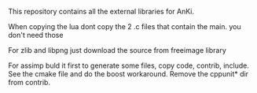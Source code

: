 This repository contains all the external libraries for AnKi.

When copying the lua dont copy the 2 .c files that contain the main. you don't
need those

For zlib and libpng just download the source from freeimage library

For assimp buld it first to generate some files, copy code, contrib, include. See the cmake file and do the boost workaround. Remove the cppunit* dir from contrib.
